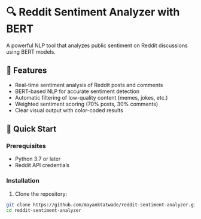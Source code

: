 # 🔍 Reddit Sentiment Analyzer with BERT
A powerful NLP tool that analyzes public sentiment on Reddit discussions using BERT models.

## 🌟 Features

- Real-time sentiment analysis of Reddit posts and comments
- BERT-based NLP for accurate sentiment detection
- Automatic filtering of low-quality content (memes, jokes, etc.)
- Weighted sentiment scoring (70% posts, 30% comments)
- Clear visual output with color-coded results

## 🚀 Quick Start

### Prerequisites
- Python 3.7 or later
- Reddit API credentials

### Installation
1. Clone the repository:
```bash
git clone https://github.com/mayanktatwade/reddit-sentiment-analyzer.git
cd reddit-sentiment-analyzer
